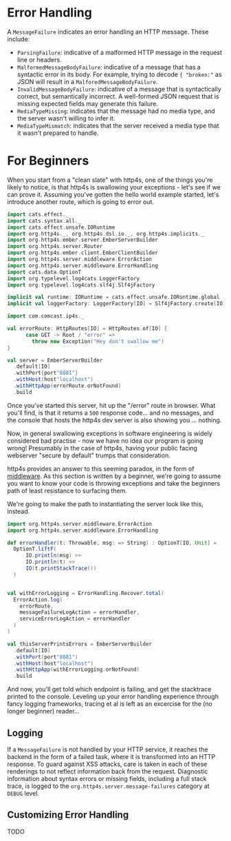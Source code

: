 # Error Handling

A `MessageFailure` indicates an error handling an HTTP message.  These
include:

* `ParsingFailure`: indicative of a malformed HTTP message in the
  request line or headers.
* `MalformedMessageBodyFailure`: indicative of a message that has a
  syntactic error in its body.  For example, trying to decode `{
  "broken:"` as JSON will result in a `MalforedMessageBodyFailure`.
* `InvalidMessageBodyFailure`: indicative of a message that is
  syntactically correct, but semantically incorrect.  A well-formed
  JSON request that is missing expected fields may generate this
  failure.
* `MediaTypeMissing`: indicates that the message had no media type,
  and the server wasn't willing to infer it.
* `MediaTypeMismatch`: indicates that the server received a media
  type that it wasn't prepared to handle.

# For Beginners

When you start from a "clean slate" with http4s, one of the things you're likely to notice, is that http4s is swallowing your exceptions - let's see if we can prove it. Assuming you've gotten the hello world example started, let's introduce another route, which is going to error out.

```scala mdoc:silent
import cats.effect._
import cats.syntax.all._
import cats.effect.unsafe.IORuntime
import org.http4s._, org.http4s.dsl.io._, org.http4s.implicits._
import org.http4s.ember.server.EmberServerBuilder
import org.http4s.server.Router
import org.http4s.ember.client.EmberClientBuilder
import org.http4s.server.middleware.ErrorAction
import org.http4s.server.middleware.ErrorHandling
import cats.data.OptionT
import org.typelevel.log4cats.LoggerFactory
import org.typelevel.log4cats.slf4j.Slf4jFactory

implicit val runtime: IORuntime = cats.effect.unsafe.IORuntime.global
implicit val loggerFactory: LoggerFactory[IO] = Slf4jFactory.create[IO]
```

```scala mdoc:silent
import com.comcast.ip4s._

val errorRoute: HttpRoutes[IO] = HttpRoutes.of[IO] {
      case GET -> Root / "error" =>
        throw new Exception("Hey don't swallow me")
}

val server = EmberServerBuilder
  .default[IO]
  .withPort{port"8081"}
  .withHost(host"localhost")
  .withHttpApp(errorRoute.orNotFound)
  .build
```
Once you've started this server, hit up the "/error" route in browser. What you'll find, is that it returns a `500` response code... and no messages, and the console that hosts the http4s dev server is also showing you ... nothing.

Now, in general swallowing exceptions in software engineering is widely considered bad practise - now we have no idea our program is going wrong! Presumably in the case of http4s, having your public facing webserver "secure by default" trumps that consideration.

http4s provides an answer to this seeming paradox, in the form of [middleware](middleware.md). As this section is written by a beginner, we're going to assume you want to know your code is throwing exceptions and take the beginners path of least resistance to surfacing them.

We're going to make the path to instantiating the server look like this, instead.

```scala mdoc:silent
import org.http4s.server.middleware.ErrorAction
import org.http4s.server.middleware.ErrorHandling

def errorHandler(t: Throwable, msg: => String) : OptionT[IO, Unit] =
  OptionT.liftF(
      IO.println(msg) >>
      IO.println(t) >>
      IO(t.printStackTrace())
  )


val withErrorLogging = ErrorHandling.Recover.total(
  ErrorAction.log(
    errorRoute,
    messageFailureLogAction = errorHandler,
    serviceErrorLogAction = errorHandler
  )
)

val thisServerPrintsErrors = EmberServerBuilder
  .default[IO]
  .withPort(port"8081")
  .withHost(host"localhost")
  .withHttpApp(withErrorLogging.orNotFound)
  .build

```
And now, you'll get told which endpoint is failing, and get the stacktrace printed to the console. Leveling up your error handling experience through fancy logging frameworks, tracing et al is left as an excercise for the (no longer beginner) reader...

## Logging

If a `MessageFailure` is not handled by your HTTP service, it reaches
the backend in the form of a failed task, where it is transformed into
an HTTP response.  To guard against XSS attacks, care is taken in each
of these renderings to not reflect information back from the request.
Diagnostic information about syntax errors or missing fields,
including a full stack trace, is logged to the
`org.http4s.server.message-failures` category at `DEBUG` level.

## Customizing Error Handling

TODO
